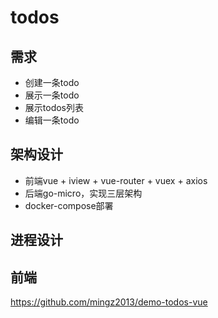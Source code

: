 # todos

## 需求
- 创建一条todo
- 展示一条todo
- 展示todos列表
- 编辑一条todo


## 架构设计
- 前端vue + iview + vue-router + vuex + axios
- 后端go-micro，实现三层架构
- docker-compose部署



## 进程设计




## 前端
https://github.com/mingz2013/demo-todos-vue


